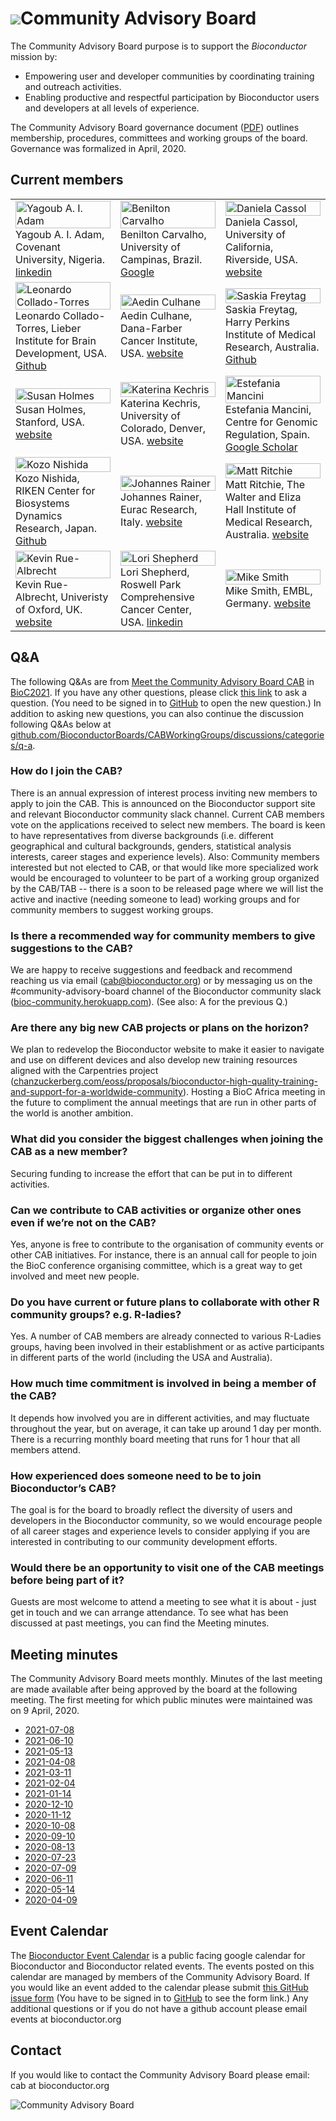 # ![](/images/icons/magnifier.gif)Community Advisory Board

The Community Advisory Board purpose is to support the _Bioconductor_
mission by:
- Empowering user and developer communities by coordinating training and outreach activities.
- Enabling productive and respectful participation by Bioconductor users and developers at all levels of experience.

The Community Advisory Board governance document ([PDF][1]) outlines membership, procedures, committees and working groups of the board. Governance was formalized in April, 2020.

[1]: CAB-Governance.pdf

## Current members
<!--0. Image, 1. Twitter, 2. Github, 3. Google , 4. LinkedIn, 5. Vcard/website. and 0.x is icon, 1.1 is person link) -->

<table width="100%">
  <tr>
    <td width="33%">
      <img src="/images/cab/yagoub.png"
           width="100%" alt="Yagoub A. I. Adam" title="Yagoub A. I. Adam"/>
      <figcaption>Yagoub A. I. Adam, Covenant University, Nigeria.
      <a href="https://de.linkedin.com/in/yagoub-a-i-adam-59ab13192">linkedin</a>
      </figcaption>
    </td>
    <td width="33%">
      <img src="/images/cab/benilton.png"
           width="100%" alt="Benilton Carvalho" title="Benilton Carvalho"/>
      <figcaption>Benilton Carvalho, University of Campinas, Brazil.
      <a href="https://scholar.google.com/citations?user=44vQTS4AAAAJ&hl=en">Google</a>
      </figcaption>
    </td>
    <td width="33%">
      <img src="/images/cab/daniela.png"
           width="100%" alt="Daniela Cassol" title="Daniela Cassol"/>
      <figcaption>Daniela Cassol, University of California, Riverside, USA.
      <a href="https://www.dcassol.com/">website</a>
      </figcaption>
    </td>    
  </tr>

  <tr>
    <td width="33%">
      <img src="/images/cab/leonardo.png"
           width="100%" alt="Leonardo Collado-Torres" title="Leonardo Collado-Torres"/>
      <figcaption>Leonardo Collado-Torres, Lieber Institute for Brain Development, USA.
      <a href="http://lcolladotor.github.io/">Github</a>
      </figcaption>
    </td>
    <td width="33%">
      <img src="/images/cab/aedin.png"
           width="100%" alt="Aedin Culhane" title="Aedin Culhane"/>
      <figcaption>Aedin Culhane, Dana-Farber Cancer Institute, USA.
      <a href="https://www.hsph.harvard.edu/aedin-culhane/">website</a>
      </figcaption>
    </td>
    <td width="33%">
      <img src="/images/cab/sasika.png"
           width="100%" alt="Saskia Freytag" title="Saskia Freytag"/>
      <figcaption>Saskia Freytag, Harry Perkins Institute of Medical Research, Australia.
      <a href="https://github.com/SaskiaFreytag">Github</a>
      </figcaption>
    </td>
  </tr>

  <tr>
    <td width="33%">
      <img src="/images/cab/susan.png"
           width="100%" alt="Susan Holmes" title="Susan Holmes"/>
      <figcaption>Susan Holmes, Stanford, USA.
      <a href="https://med.stanford.edu/profiles/susan-holmes">website</a>
      </figcaption>
    </td>
    <td width="33%">
      <img src="/images/cab/katerina.png"
           width="100%" alt="Katerina Kechris" title="Katerina Kechris"/>
      <figcaption>Katerina Kechris, University of Colorado, Denver, USA.
      <a href="http://csph.ucdenver.edu/Sites/Kechris/">website</a>
      </figcaption>
    </td>
    <td width="33%">
      <img src="/images/cab/estefania.png"
           width="100%" alt="Estefania Mancini" title="Estefania Mancini"/>
      <figcaption>Estefania Mancini, Centre for Genomic Regulation, Spain.
      <a href="https://scholar.google.com/citations?user=ypGqJkEAAAAJ">Google Scholar</a>
      </figcaption>
    </td>
  </tr>

  <tr>
    <td width="33%">
      <img src="/images/cab/kozo.png"
           width="100%" alt="Kozo Nishida" title="Kozo Nishida"/>
      <figcaption>Kozo Nishida, RIKEN Center for Biosystems Dynamics Research, Japan.
      <a href="https://github.com/kozo2">Github</a>
      </figcaption>
    </td>
    <td width="33%">
      <img src="/images/cab/johannes.png"
           width="100%" alt="Johannes Rainer" title="Johannes Rainer"/>
      <figcaption>Johannes Rainer, Eurac Research, Italy.
      <a href="http://www.eurac.edu/en/research/health/biomed/staff/Pages/staffdetails.aspx?persId=34084">website</a>
      </figcaption>
    </td>
    <td width="33%">
      <img src="/images/cab/matt.png"
           width="100%" alt="Matt Ritchie" title="Matt Ritchie"/>
      <figcaption>Matt Ritchie, The Walter and Eliza Hall Institute of Medical Research, Australia.
      <a href="https://www.wehi.edu.au/people/matthew-ritchie">website</a>
      </figcaption>
    </td>
  </tr>

  <tr>
    <td width="33%">
      <img src="/images/cab/kevin.png"
           width="100%" alt="Kevin Rue-Albrecht" title="Kevin Rue-Albrecht"/>
      <figcaption>Kevin Rue-Albrecht, Univeristy of Oxford, UK.
      <a href="https://www.rdm.ox.ac.uk/people/kevin-rue-albrecht">website</a>
      </figcaption>
    </td>
    <td width="33%">
      <img src="/images/cab/lori.png"
           width="100%" alt="Lori Shepherd" title="Lori Shepherd"/>
      <figcaption>Lori Shepherd, Roswell Park Comprehensive Cancer Center, USA.
      <a href="https://www.linkedin.com/in/lori-shepherd-b49993172">linkedin</a>
      </figcaption>
    </td>
    <td width="33%">
      <img src="/images/cab/mike.png"
           width="100%" alt="Mike Smith" title="Mike Smith"/>
      <figcaption>Mike Smith, EMBL, Germany.
      <a href="https://www.huber.embl.de/people/mike-smith/">website</a>
      </figcaption>
    </td>
  </tr>
</table>

## Q&A
The following Q&As are from [Meet the Community Advisory Board CAB](https://www.youtube.com/watch?v=LTT1i_ACpxc) in [BioC2021](https://bioc2021.bioconductor.org/).
If you have any other questions, please click [this link](https://github.com/BioconductorBoards/CABWorkingGroups/discussions/new) to ask a question.
(You need to be signed in to [GitHub](https://github.com/) to open the new question.)
In addition to asking new questions, you can also continue the discussion following Q&As below at
[github.com/BioconductorBoards/CABWorkingGroups/discussions/categories/q-a](https://github.com/BioconductorBoards/CABWorkingGroups/discussions/categories/q-a).

### How do I join the CAB?
There is an annual expression of interest process inviting new members to apply to join the CAB. This is announced on the Bioconductor support site and relevant Bioconductor community slack channel. Current CAB members vote on the applications received to select new members. The board is keen to have representatives from diverse backgrounds (i.e. different geographical and cultural backgrounds, genders, statistical analysis interests, career stages and experience levels).
Also: Community members interested but not elected to CAB, or that would like more specialized work would be encouraged to volunteer to be part of a working group organized by the CAB/TAB -- there is a soon to be released page where we will list the active and inactive (needing someone to lead) working groups and for community members to suggest working groups.

### Is there a recommended way for community members to give suggestions to the CAB?
We are happy to receive suggestions and feedback and recommend reaching us via email (cab@bioconductor.org) or by messaging us on the #community-advisory-board channel of the Bioconductor community slack ([bioc-community.herokuapp.com](https://bioc-community.herokuapp.com/)).
(See also: A for the previous Q.)

### Are there any big new CAB projects or plans on the horizon?
We plan to redevelop the Bioconductor website to make it easier to navigate and use on different devices and also develop new training resources aligned with the Carpentries project ([chanzuckerberg.com/eoss/proposals/bioconductor-high-quality-training-and-support-for-a-worldwide-community](https://chanzuckerberg.com/eoss/proposals/bioconductor-high-quality-training-and-support-for-a-worldwide-community/)). Hosting a BioC Africa meeting in the future to compliment the annual meetings that are run in other parts of the world is another ambition.

### What did you consider the biggest challenges when joining the CAB as a new member?
Securing funding to increase the effort that can be put in to different activities.

### Can we contribute to CAB activities or organize other ones even if we’re not on the CAB?
Yes, anyone is free to contribute to the organisation of community events or other CAB initiatives. For instance, there is an annual call for people to join the BioC conference organising committee, which is a great way to get involved and meet new people.

### Do you have current or future plans to collaborate with other R community groups? e.g. R-ladies?
Yes. A number of CAB members are already connected to various R-Ladies groups, having been involved in their establishment or as active participants in different parts of the world (including the USA and Australia).

### How much time commitment is involved in being a member of the CAB?
It depends how involved you are in different activities, and may fluctuate throughout the year, but on average, it can take up around 1 day per month. There is a recurring monthly board meeting that runs for 1 hour that all members attend.

### How experienced does someone need to be to join Bioconductor’s CAB?
The goal is for the board to broadly reflect the diversity of users and developers in the Bioconductor community, so we would encourage people of all career stages and experience levels to consider applying if you are interested in contributing to our community development efforts.

### Would there be an opportunity to visit one of the CAB meetings before being part of it?
Guests are most welcome to attend a meeting to see what it is about - just get in touch and we can arrange attendance.
To see what has been discussed at past meetings, you can find the Meeting minutes.

## Meeting minutes
The Community Advisory Board meets monthly. Minutes of the last meeting are made available after being approved by the board at the following meeting. The first meeting for which public minutes were maintained was on 9 April, 2020.

- [2021-07-08](2021-07-08-minutes.pdf)
- [2021-06-10](2021-06-10-minutes.pdf)
- [2021-05-13](2021-05-13-minutes.pdf)
- [2021-04-08](2021-04-08-minutes.pdf)
- [2021-03-11](2021-03-11-minutes.pdf)
- [2021-02-04](2021-02-04-minutes.pdf)
- [2021-01-14](2021-01-14-minutes.pdf)
- [2020-12-10](2020-12-10-minutes.pdf)
- [2020-11-12](2020-11-12-minutes.pdf)
- [2020-10-08](2020-10-08-minutes.pdf)
- [2020-09-10](2020-09-10-minutes.pdf)
- [2020-08-13](2020-08-13-minutes.pdf)
- [2020-07-23](2020-07-23-minutes.pdf)
- [2020-07-09](2020-07-09-minutes.pdf)
- [2020-06-11](2020-06-11-minutes.pdf)
- [2020-05-14](2020-05-14-minutes.pdf)
- [2020-04-09](2020-04-09-minutes.pdf)

## Event Calendar

The [Bioconductor Event
Calendar](https://calendar.google.com/calendar/b/1?cid=YWtlczFvZGVsbW9kcDAzODV1ZHB2NDhpY29AZ3JvdXAuY2FsZW5kYXIuZ29vZ2xlLmNvbQ)
is a public facing google calendar for Bioconductor and Bioconductor related
events. The events posted on this calendar are managed by members of the
Community Advisory Board.  If you would like an event added to the calendar
please submit [this GitHub issue form](https://github.com/BioconductorBoards/CABWorkingGroups/issues/new?assignees=kozo2&labels=event%2Ccalendar&template=EVENT-CALENDAR.yml&title=%5BEvent%5D%3A+REPLACE+ME+WITH+YOUR+EVENT+TITLE)
(You have to be signed in to [GitHub](https://github.com/) to see the form
link.) Any additional questions or if you do not have a github account please
email events at bioconductor.org

## Contact

If you would like to contact the Community Advisory Board please email:  cab at bioconductor.org

![Community Advisory Board](/images/cab/cab.png)




<!---- links for each member --->
<!-- Need to work out  how to do this better --->
 


<!-- links to social media icons -->
<!-- no need to change these -->
<!--  See https://github.com/paulrobertlloyd/socialmediaicons--->
<!-- 1. Twitter, 2. Github, 3. Google , 4. LinkedIn, 5. Vcard/website) -->
[1.1]: https://github.com/paulrobertlloyd/socialmediaicons/blob/main/twitter-24x24.png (twitter icon without padding)
[1.2]: https://github.com/paulrobertlloyd/socialmediaicons/blob/main/github-24x24.png  (github icon without padding)
[1.3]: https://github.com/paulrobertlloyd/socialmediaicons/blob/main/google%2B-24x24.png (google plus icon without padding)
[1.4]: https://github.com/paulrobertlloyd/socialmediaicons/blob/main/linkedin-24x24.png (icon for linkedin which I need to get)
[1.5]: https://github.com/paulrobertlloyd/socialmediaicons/blob/main/vcard-24x24.png (vard)

